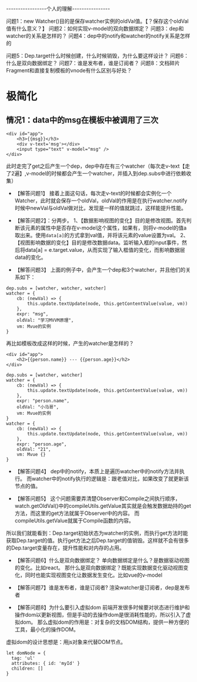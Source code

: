 
-----------------个人的理解----------------

问题1：new Watcher()目的是保存watcher实例的oldVal值。【？保存这个oldVal值有什么意义？】
问题2：如何实现v-model的双向数据绑定？
问题3：dep和watcher的关系是怎样的？
问题4：dep中的notify和watcher的notify关系是怎样的

问题5：Dep.target什么时候创建，什么时候销毁，为什么要这样设计？
问题6：什么是双向数据绑定？
问题7：谁是发布者，谁是订阅者？
问题8：文档碎片Fragment和直接复制模板的vnode有什么区别与好处？

# 极简化

## 情况1：data中的msg在模板中被调用了三次
```
<div id="app">
    <h3>{{msg}}</h3>
    <div v-text='msg'></div>
    <input type="text" v-model="msg" />
</div>
```

此时走完了get之后产生一个dep，dep中存在有三个watcher（每次走v-text【走了2遍】,v-model的时候都会产生一个watcher，并插入到dep.subs中进行依赖收集）

- 【解答问题1】
接着上面这句话，每次走v-text的时候都会实例化一个Watcher，此时就会保存一个oldVal，oldVal的作用是在执行watcher.notify时候中newVal与oldVal做对比，发现是一样的值就跳过，这样能提升性能。

- 【解答问题2】：分两步。
1、【数据影响视图的变化】目的是修改视图。首先判断该元素的属性中是否存在v-model这个属性，如果有，则将v-model的值a取出来。使用`data[a]`的方式拿到val值，并将该元素的value设置为val。
2、【视图影响数据的变化】目的是修改数据data。监听输入框的input事件，然后将data[a] = e.target.value，从而实现了输入框值的变化，而影响数据层data的变化。

- 【解答问题3】
上面的例子中，会产生一个dep和3个watcher，并且他们的关系如下：
```
dep.subs = [watcher, watcher, watcher]
watcher = {
    cb: (newVal) => {
        this.update.textUpdate(node, this.getContentValue(value, vm))
    },
    expr: "msg",
    oldVal: "学习MVVM原理",
    vm: Mvue的实例
}
```

再比如模板改成这样的时候，产生的watcher是怎样的？
```
<div id="app">
    <h2>{{person.name}} --- {{person.age}}</h2>
</div>

dep.subs = [watcher, watcher]
watcher = {
    cb: (newVal) => {
        this.update.textUpdate(node, this.getContentValue(value, vm))
    },
    expr: "person.name",
    oldVal: "小马哥",
    vm: Mvue的实例
}
watcher = {
    cb: (newVal) => {
        this.update.textUpdate(node, this.getContentValue(value, vm))
    },
    expr: "person.age",
    oldVal: "21",
    vm: Mvue {}
}
```

- 【解答问题4】
dep中的notify，本质上是遍历watcher中的notify方法并执行。
而watcher中的notify执行的逻辑是：跟老值对比，如果改变了就更新该节点的值。

- 【解答问题5】
这个问题需要弄清楚Observer和Compile之间执行顺序，
watch.getOldVal()中的compileUtils.getValue其实就是会触发数据劫持的get方法，而这里的get方法就属于Observer中的内容。
而compileUtils.getValue就属于Compile函数的内容。

所以我们就能看到：Dep.target初始状态为watcher的实例，而执行get方法时能获取Dep.target的值。执行get方法之后Dep.target的值销毁。这样就不会有很多的Dep.target变量存在，提升性能和对内存的占用。



- 【解答问题6】什么是双向数据绑定？
单向数据绑定是什么？是数据驱动视图的变化。比如react。
那什么是双向数据绑定？既能实现数据变化驱动视图变化，同时也能实现视图变化让数据发生变化。比如vue的v-model


- 【解答问题7】谁是发布者，谁是订阅者?
渲染watcher是订阅者，dep是发布者


- 【解答问题8】为什么要引入虚拟dom
前端开发很多时候要对状态进行维护和操作dom以更新视图，但是手动的去操作dom是很消耗性能的，所以引入了虚拟dom。
那么虚拟dom的作用是：对复杂的文档DOM结构，提供一种方便的工具，最小化的操作DOM。

虚拟dom的设计思想是：用js对象来代替DOM节点。
```
let domNode = {
  tag: 'ul'
  attributes: { id: 'myId' }
  children: []
}
```
